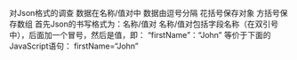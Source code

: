 对Json格式的调查
数据在名称/值对中
数据由逗号分隔
花括号保存对象
方括号保存数组
首先Json的书写格式为：名称/值对
名称/值对包括字段名称（在双引号中），后面加一个冒号，然后是值，即：
“firstName”：“John”
等价于下面的JavaScript语句：
firstName=“John”
